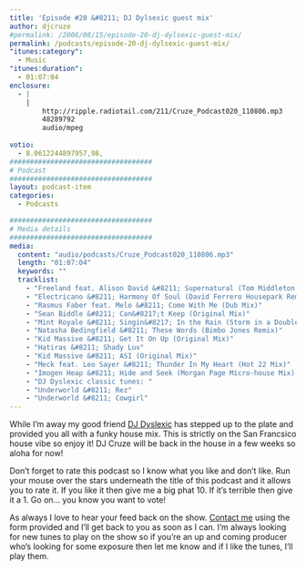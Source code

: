 ```yaml
---
title: 'Episode #20 &#8211; DJ Dylsexic guest mix'
author: djcruze
#permalink: /2006/08/15/episode-20-dj-dylsexic-guest-mix/
permalink: /podcasts/episode-20-dj-dylsexic-guest-mix/
"itunes:category":
  - Music
"itunes:duration":
  - 01:07:04
enclosure:
  - |
    |
        http://ripple.radiotail.com/211/Cruze_Podcast020_110806.mp3
        48289792
        audio/mpeg
        
votio:
  - 8.0612244897957,98,
###################################
# Podcast
###################################
layout: podcast-item
categories:
  - Podcasts

###################################
# Media details
###################################
media:
  content: "audio/podcasts/Cruze_Podcast020_110806.mp3"
  length: "01:07:04"
  keywords: ""
  tracklist:
    - "Freeland feat. Alison David &#8211; Supernatural (Tom Middleton Cosmos Mix)"
    - "Electricano &#8211; Harmony Of Soul (David Ferrero Housepark Remix)"
    - "Rasmus Faber feat. Melo &#8211; Come With Me (Dub Mix)"
    - "Sean Biddle &#8211; Can&#8217;t Keep (Original Mix)"
    - "Mint Royale &#8211; Singin&#8217; In the Rain (Storm in a Double DD Cup Mix)"
    - "Natasha Bedingfield &#8211; These Words (Bimbo Jones Remix)"
    - "Kid Massive &#8211; Get It On Up (Original Mix)"
    - "Hatiras &#8211; Shady Luv"
    - "Kid Massive &#8211; ASI (Original Mix)"
    - "Meck feat. Leo Sayer &#8211; Thunder In My Heart (Hot 22 Mix)"
    - "Imogen Heap &#8211; Hide and Seek (Morgan Page Micro-house Mix) "
    - "DJ Dyslexic classic tunes: "
    - "Underworld &#8211; Rez"
    - "Underworld &#8211; Cowgirl"
---
```


While I&#8217;m away my good friend [DJ Dyslexic][1] has stepped up to the plate and provided you all with a funky house mix. This is strictly on the San Francsico house vibe so enjoy it! DJ Cruze will be back in the house in a few weeks so aloha for now!

Don&#8217;t forget to rate this podcast so I know what you like and don&#8217;t like. Run your mouse over the stars underneath the title of this podcast and it allows you to rate it. If you like it then give me a big phat 10. If it&#8217;s terrible then give it a 1. Go on&#8230; you know you want to vote!

As always I love to hear your feed back on the show. [Contact me][2] using the form provided and I&#8217;ll get back to you as soon as I can. I&#8217;m always looking for new tunes to play on the show so if you&#8217;re an up and coming producer who&#8217;s looking for some exposure then let me know and if I like the tunes, I&#8217;ll play them.

 [1]: http://www.djdyslexic.com/
 [2]: http://www.djcruze.co.uk/cms/contact/